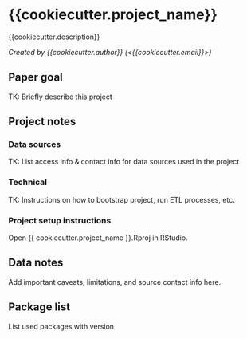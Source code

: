 # {{cookiecutter.project_name}}
{{cookiecutter.description}}

*Created by {{cookiecutter.author}} (<{{cookiecutter.email}}>)*

## Paper goal
TK: Briefly describe this project

## Project notes

### Data sources
TK: List access info & contact info for data sources used in the project

### Technical
TK: Instructions on how to bootstrap project, run ETL processes, etc.

### Project setup instructions

Open {{ cookiecutter.project_name }}.Rproj in RStudio.

## Data notes
Add important caveats, limitations, and source contact info here.

## Package list
List used packages with version
